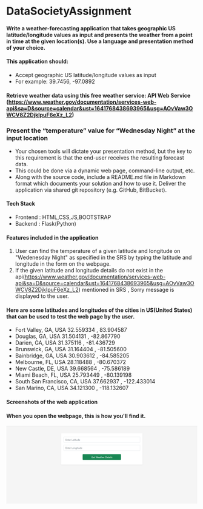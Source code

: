 # DataSocietyAssignment

#### Write a weather-forecasting application that takes geographic US latitude/longitude values as input and presents the weather from a point in time at the given location(s). Use a language and presentation method of your choice.

#### This application should:
- Accept geographic US latitude/longitude values as input
- For example: 39.7456, -97.0892

#### Retrieve weather data using this free weather service: API Web Service (https://www.weather.gov/documentation/services-web-api&sa=D&source=calendar&ust=1641768438693965&usg=AOvVaw3OWCV8Z2DjkIpuF6eXz_L2)

### Present the “temperature” value for “Wednesday Night” at the input location

- Your chosen tools will dictate your presentation method, but the key to this requirement is that the end-user receives the resulting forecast data. 
- This could be done via a dynamic web page, command-line output, etc.
- Along with the source code, include a README.md file in Markdown format which documents your solution and how to use it. Deliver the application via shared git repository (e.g. GitHub, BitBucket).

#### Tech Stack 
- Frontend : HTML,CSS,JS,BOOTSTRAP
- Backend : Flask(Python)

#### Features included in the application

1) User can find the temperature of a given latitude and longitude on "Wedenesday Night" as specified in the SRS by typing the latitude and longitude in the form on the webpage.
3) If the given latitude and longitude details do not exist in the api(https://www.weather.gov/documentation/services-web-api&sa=D&source=calendar&ust=1641768438693965&usg=AOvVaw3OWCV8Z2DjkIpuF6eXz_L2) mentioned in SRS , Sorry message is displayed to the user.

#### Here are some latitudes and longitudes of the cities in US(United States) that can be used to test the web page by the user.

- Fort Valley, GA, USA              32.559334 , 83.904587
- Douglas, GA, USA                  31.504131 , -82.867790
- Darien, GA, USA                   31.375116 , -81.436729
- Brunswick, GA, USA                31.164404 , -81.505600
- Bainbridge, GA, USA               30.903612 , -84.585205
- Melbourne, FL, USA                28.118488 , -80.670372
- New Castle, DE, USA               39.668564 , -75.586189
- Miami Beach, FL, USA              25.793449 , -80.139198
- South San Francisco, CA, USA      37.662937 , -122.433014
- San Marino, CA, USA               34.121300 , -118.132607

#### Screenshots of the web application

#### When you open the webpage, this is how you'll find it.

![firstpage](/images/firstpage.png)
